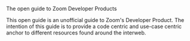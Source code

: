 The open guide to Zoom Developer Products


This open guide is an unofficial guide to Zoom's Developer Product. The intention of this guide is to provide a code centric and use-case centric anchor to different resources found around the interweb. 
